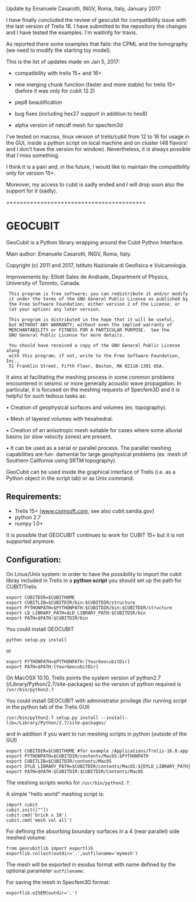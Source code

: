 
Update by Emanuele Casarotti, INGV, Roma, Italy, January 2017:

I have finally concluded the review of geocubit for compatibility
issue with the last version of Trelis 16.
I have submitted to the repository the changes and I have tested the examples.
I'm waitinfg for travis.

As reported there some examples that fails: the CPML and the
tomography (we need to modify the starting toy model).

This is the list of updates made on Jan 5, 2017:

- compatibility with trelis 15+ and 16+

- new merging chunk function (faster and more stable) for trelis 15+ (before it was only for cubit 12.2)

- pep8 beautification

- bug fixes (including hex27 support in addition to hex8)

- alpha version of netcdf mesh for specfem3d


I've tested on macosx, linux version of trelis/cubit from 12 to 16 for
usage in the GUI, inside a python script on local machine and on
cluster (48 flavors! and I don't have the version for window).
Nevertheless, it is always possible that I miss something.

I think it is a pain and, in the future, I would like to maintain the
compatibility only for version 15+.

Moreover, my access to cubit is sadly ended
and I will drop soon also the support for it (sadly).

=========================================

GEOCUBIT
========

GeoCubit is a Python library wrapping around the Cubit Python Interface.

Main author: Emanuele Casarotti, INGV, Roma, Italy.

Copyright (c) 2011 and 2017, Istituto Nazionale di Geofisica e Vulcanologia.

Improvements by: Elliott Sales de Andrade, Department of Physics, University of Toronto, Canada.

```
 This program is free software; you can redistribute it and/or modify
 it under the terms of the GNU General Public License as published by
 the Free Software Foundation; either version 2 of the License, or
 (at your option) any later version.

 This program is distributed in the hope that it will be useful,
 but WITHOUT ANY WARRANTY; without even the implied warranty of
 MERCHANTABILITY or FITNESS FOR A PARTICULAR PURPOSE.  See the
 GNU General Public License for more details.

 You should have received a copy of the GNU General Public License along
 with this program; if not, write to the Free Software Foundation, Inc.,
 51 Franklin Street, Fifth Floor, Boston, MA 02110-1301 USA.
```

It aims at facilitating the meshing process in some common problems encountered in seismic or more generally acoustic wave propagation.
In particular, it is focused on the meshing requests of Specfem3D and it is helpful for such tedious tasks as:

• Creation of geophysical surfaces and volumes (ex. topography).

• Mesh of layered volumes with hexahedral.

• Creation of an anisotropic mesh suitable for cases where some alluvial basins (or slow velocity zones) are present.

• It can be used as a serial or parallel process. The parallel meshing capabilities are fun- damental for large geophysical problems (ex. mesh of Southern California using SRTM topography).

GeoCubit can be used inside the graphical interface of Trelis (i.e. as a Python object in the script tab) or as Unix command.

## Requirements:

- Trelis 15+ (www.csimsoft.com, see also cubit.sandia.gov)
- python 2.7
- numpy 1.0+

It is possible that GEOCUBIT continues to work for CUBIT 15+ but it is not supported anymore.

## Configuration:

On Linux/Unix system: in order to have the possibility to import the cubit libray included in Trelis in a **python script** you should set up the path for CUBIT/Trelis

```
export CUBITDIR=$CUBITHOME
export CUBITLIB=$CUBITDIR/bin:$CUBITDIR/structure
export PYTHONPATH=$PYTHONPATH:$CUBITDIR/bin:$CUBITDIR/structure
export LD_LIBRARY_PATH=$LD_LIBRARY_PATH:$CUBITDIR/bin
export PATH=$PATH:$CUBITDIR/bin
```

You could install GEOCUBIT

`python setup.py install`

or

```
export PYTHONPATH=$PYTHONPATH:[YourGeocubitDir]
export PATH=$PATH:[YourGeocubitDir]
```



On MacOSX 10.10, Trelis points the system version of python2.7 (/Library/Python/2.7/site-packages)
so the version of python required is `/usr/bin/python2.7`

You could install GEOCUBIT with administrator privilege (for running script in the python tab of the Trelis GUI)

`/usr/bin/python2.7 setup.py install --install-lib=/Library/Python/2.7/site-packages/`

and in addition if you want to run meshing scripts in python (outside of the GUI)   

```
export CUBITDIR=$CUBITHOME #for example /Applications/Trelis-16.0.app
export PYTHONPATH=$CUBITDIR/contents/MacOS:$PYTHONPATH
export CUBITLIB=$CUBITDIR/contents/MacOS
export DYLD_LIBRARY_PATH=$CUBITDIR/contents/MacOS:${DYLD_LIBRARY_PATH}
export PATH=$PATH:$CUBITDIR:$CUBITDIR/Contents/MacOS
```

The meshing scripts works for `/usr/bin/python2.7`.

A simple "hello world" meshing script is:

```
import cubit
cubit.init([""])
cubit.cmd('brick x 10')
cubit.cmd('mesh vol all')
```

For defining the absorbing boundary surfaces in a 4 (near parallel) side meshed volume:

```
from geocubitlib import exportlib 
exportlib.collect(outdir='.',outfilename='mymesh')
```

The mesh will be exported in exodus format with name defined by the optional parameter `outfilename`:

For saving the mesh in Specfem3D format:

```
exportlib.e2SEM(outdir='.')
```


